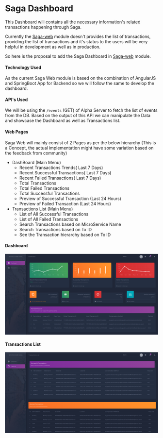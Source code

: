 # Saga Dashboard

This Dashboard will contains all the necessary information's related transactions happening through Saga.

Currently the [Saga-web](https://github.com/apache/incubator-servicecomb-saga/tree/master/saga-web) module doesn't provides the list of transactions, providing the list of transactions and it's status to the users will be very helpful in development as well as in production.

So here is the proposal to add the Saga Dashboard in [Saga-web](https://github.com/apache/incubator-servicecomb-saga/tree/master/saga-web) module.

#### Technology Used

As the current Saga Web module is based on the combination of AngularJS and SpringBoot App for Backend so we will follow the same to develop the dashboard.

#### API's Used

We will be using the `/events` (GET) of Alpha Server to fetch the list of events from the DB. Based on the output of this API we can manipulate the Data and showcase the Dashboard as well as Transactions list.

#### Web Pages

Saga Web will mainly consist of 2 Pages as per the below hierarchy (This is a Concept, the actual implementation might have some variation based on the feedback from community)

 - DashBoard (Main Menu)
    * Recent Transactions Trends( Last 7 Days)
    * Recent Successful Transactions( Last 7 Days)
    * Recent Failed Transactions( Last 7 Days)
    * Total Transactions
    * Total Failed Transactions
    * Total Successful Transactions
    * Preview of Successful Transaction (Last 24 Hours)
    * Preview of Failed Transaction (Last 24 Hours)
  - Transactions List (Main Menu)
    * List of All Successful Transactions
    * List of All Failed Transactions
    * Search Transactions based on MicroService Name
    * Search Transactions based on Tx ID
    * See the Transaction hierarchy based on Tx ID
#### Dashboard    
![Dashboard](/SagaDashboard.png)    

#### Transactions List
![Transaction](/Transactions.png)
